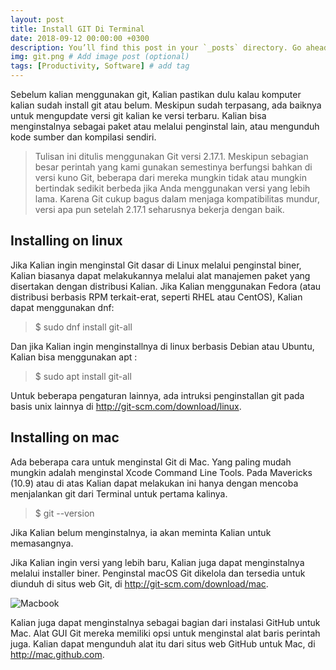 ```yaml
---
layout: post
title: Install GIT Di Terminal
date: 2018-09-12 00:00:00 +0300
description: You’ll find this post in your `_posts` directory. Go ahead and edit it and re-build the site to see your changes. # Add post description (optional)
img: git.png # Add image post (optional)
tags: [Productivity, Software] # add tag
---
```


Sebelum kalian menggunakan git, Kalian pastikan dulu kalau komputer kalian sudah install git atau belum.
Meskipun sudah terpasang, ada baiknya untuk mengupdate versi git kalian ke versi terbaru. Kalian bisa menginstalnya sebagai paket atau melalui penginstal lain, atau mengunduh kode sumber dan kompilasi sendiri.

>Tulisan ini ditulis menggunakan Git versi 2.17.1. Meskipun sebagian besar perintah yang kami gunakan semestinya berfungsi bahkan di versi kuno Git, beberapa dari mereka mungkin tidak atau mungkin bertindak sedikit berbeda jika Anda menggunakan versi yang lebih lama. Karena Git cukup bagus dalam menjaga kompatibilitas mundur, versi apa pun setelah 2.17.1 seharusnya bekerja dengan baik.

## Installing on linux

Jika Kalian ingin menginstal Git dasar di Linux melalui penginstal biner, Kalian biasanya dapat melakukannya melalui alat manajemen paket yang disertakan dengan distribusi Kalian. Jika Kalian menggunakan Fedora (atau distribusi berbasis RPM terkait-erat, seperti RHEL atau CentOS), Kalian dapat menggunakan dnf:

>$ sudo dnf install git-all

Dan jika Kalian ingin menginstallnya di linux berbasis Debian atau Ubuntu, Kalian bisa menggunakan apt :

>$ sudo apt install git-all

Untuk beberapa pengaturan lainnya, ada intruksi penginstallan git pada basis unix lainnya di http://git-scm.com/download/linux.

## Installing on mac

Ada beberapa cara untuk menginstal Git di Mac. Yang paling mudah mungkin adalah menginstal Xcode Command Line Tools. Pada Mavericks (10.9) atau di atas Kalian dapat melakukan ini hanya dengan mencoba menjalankan git dari Terminal untuk pertama kalinya.

>$ git --version

Jika Kalian belum menginstalnya, ia akan meminta Kalian untuk memasangnya.

Jika Kalian ingin versi yang lebih baru, Kalian juga dapat menginstalnya melalui installer biner. Penginstal macOS Git dikelola dan tersedia untuk diunduh di situs web Git, di http://git-scm.com/download/mac.

![Macbook]({{site.baseurl}}/assets/img/git-osx-installer.png)

Kalian juga dapat menginstalnya sebagai bagian dari instalasi GitHub untuk Mac. Alat GUI Git mereka memiliki opsi untuk menginstal alat baris perintah juga. Kalian dapat mengunduh alat itu dari situs web GitHub untuk Mac, di http://mac.github.com.